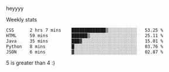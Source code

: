heyyyy

Weekly stats
<!--START_SECTION:waka-->

```txt
CSS      2 hrs 7 mins    █████████████▒░░░░░░░░░░░   53.25 %
HTML     59 mins         ██████▒░░░░░░░░░░░░░░░░░░   25.11 %
Java     35 mins         ███▓░░░░░░░░░░░░░░░░░░░░░   15.01 %
Python   8 mins          █░░░░░░░░░░░░░░░░░░░░░░░░   03.76 %
JSON     6 mins          ▓░░░░░░░░░░░░░░░░░░░░░░░░   02.87 %
```

<!--END_SECTION:waka-->
5 is greater than 4 :)
